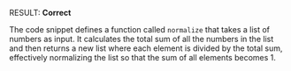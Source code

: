 RESULT: **Correct**

The code snippet defines a function called `normalize` that takes a list of numbers as input. It calculates the total sum of all the numbers in the list and then returns a new list where each element is divided by the total sum, effectively normalizing the list so that the sum of all elements becomes 1.